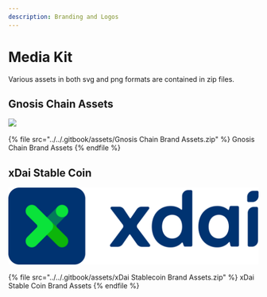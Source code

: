 ```yaml
---
description: Branding and Logos
---
```


# Media Kit

Various assets in both svg and png formats are contained in zip files.

## Gnosis Chain Assets

![](../../.gitbook/assets/Horizontal\_green.png)

{% file src="../../.gitbook/assets/Gnosis Chain Brand Assets.zip" %}
Gnosis Chain Brand Assets
{% endfile %}

## xDai Stable Coin

![](../../.gitbook/assets/Identity-Primary-LightBG.png)

{% file src="../../.gitbook/assets/xDai Stablecoin Brand Assets.zip" %}
xDai Stable Coin Brand Assets
{% endfile %}
